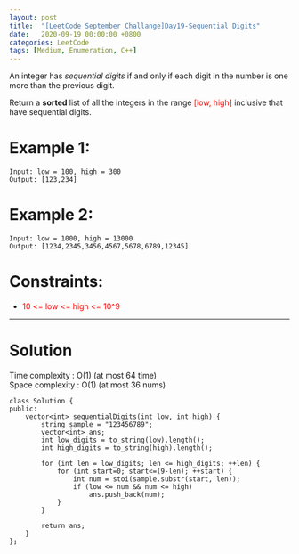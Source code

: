 ```yaml
---
layout: post
title:  "[LeetCode September Challange]Day19-Sequential Digits"
date:   2020-09-19 00:00:00 +0800
categories: LeetCode
tags: [Medium, Enumeration, C++]
---
```

An integer has *sequential digits* if and only if each digit in the number is one more than the previous digit.  

Return a **sorted** list of all the integers in the range <font color="red">[low, high]</font> inclusive that have sequential digits.  

# Example 1:  
	Input: low = 100, high = 300
	Output: [123,234]

# Example 2:  
	Input: low = 1000, high = 13000
	Output: [1234,2345,3456,4567,5678,6789,12345]

# Constraints:  
- <font color="red">10 <= low <= high <= 10^9</font>

______________________  

# Solution

Time complexity : O(1) (at most 64 time)  
Space complexity : O(1) (at most 36 nums)  

	class Solution {
	public:
	    vector<int> sequentialDigits(int low, int high) {
	        string sample = "123456789";
	        vector<int> ans;
	        int low_digits = to_string(low).length();
	        int high_digits = to_string(high).length();
	        
	        for (int len = low_digits; len <= high_digits; ++len) {
	            for (int start=0; start<=(9-len); ++start) {
	                int num = stoi(sample.substr(start, len));
	                if (low <= num && num <= high)
	                    ans.push_back(num);
	            }
	        }
	        
	        return ans;
	    }
	};
